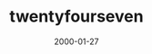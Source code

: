 ---
layout: base.njk
title : 'twentyfourseven' 
view_title : 'twentyfourseven' 
year : '2000' 
date : '2000-01-27' 
img_file : '/drawing/twenty4.png' 
html_file : 'twenty4' 
next_html : 'mytears.html' 
year_order : '70' 
permalink : "title/{{html_file}}.html"
---
